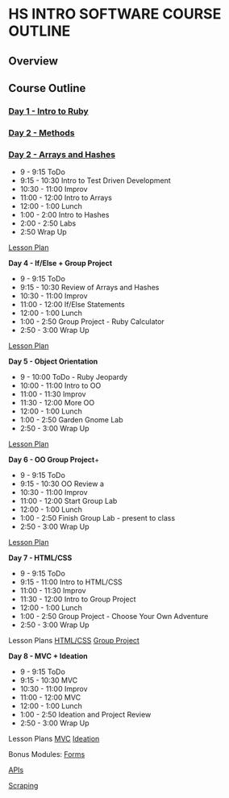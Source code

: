 # HS INTRO SOFTWARE COURSE OUTLINE

## Overview

## Course Outline

### [Day 1 - Intro to Ruby](day-1/README.md)

### [Day 2 - Methods](day-2/README.md)



### [Day 2 - Arrays and Hashes](day-3/README.md)
+ 9 - 9:15 ToDo
+ 9:15 - 10:30 Intro to Test Driven Development
+ 10:30 - 11:00 Improv
+ 11:00 - 12:00 Intro to Arrays
+ 12:00 - 1:00 Lunch
+ 1:00 - 2:00 Intro to Hashes
+ 2:00 - 2:50 Labs
+ 2:50 Wrap Up

[Lesson Plan](https://docs.google.com/a/flatironschool.com/document/d/1aq8P8PI1WwDCW-FSGpKRg9mh16kdHNQpqPM0dBUkIfA/edit)


**Day 4 - If/Else + Group Project**
+ 9 - 9:15 ToDo
+ 9:15 - 10:30 Review of Arrays and Hashes
+ 10:30 - 11:00 Improv
+ 11:00 - 12:00 If/Else Statements
+ 12:00 - 1:00 Lunch
+ 1:00 - 2:50 Group Project - Ruby Calculator
+ 2:50 - 3:00 Wrap Up

[Lesson Plan](https://docs.google.com/a/flatironschool.com/document/d/1Ave3y7NFJWPg4ioFpfxt0a1i4SDKc_KasvDhgtUVKVo/edit)


**Day 5 - Object Orientation**
+ 9 - 10:00 ToDo - Ruby Jeopardy
+ 10:00 - 11:00 Intro to OO
+ 11:00 - 11:30 Improv
+ 11:30 - 12:00 More OO
+ 12:00 - 1:00 Lunch
+ 1:00 - 2:50 Garden Gnome Lab
+ 2:50 - 3:00 Wrap Up

[Lesson Plan](https://docs.google.com/a/flatironschool.com/document/d/1RJ4jahKT-iFfnUMEw1D0Cnud7k0ZF1aTtV7uHyXAklA/edit)


**Day 6 - OO Group Project**+
+ 9 - 9:15 ToDo
+ 9:15 - 10:30 OO Review a
+ 10:30 - 11:00 Improv
+ 11:00 - 12:00 Start Group Lab
+ 12:00 - 1:00 Lunch
+ 1:00 - 2:50 Finish Group Lab - present to class
+ 2:50 - 3:00 Wrap Up

[Lesson Plan](https://docs.google.com/a/flatironschool.com/document/d/1YA0fPctqq2PdkEgV454kVCOKn2FHsyVit9utqNSuz6A/edit)


**Day 7 - HTML/CSS**
+ 9 - 9:15 ToDo
+ 9:15 - 11:00 Intro to HTML/CSS
+ 11:00 - 11:30 Improv
+ 11:30 - 12:00 Intro to Group Project
+ 12:00 - 1:00 Lunch
+ 1:00 - 2:50 Group Project - Choose Your Own Adventure
+ 2:50 - 3:00 Wrap Up

Lesson Plans
[HTML/CSS](https://docs.google.com/a/flatironschool.com/document/d/1S1_IrnxaMq82v8ze3ixxSRuByB3EnKaj6ZvH6OT_IaQ/edit)
[Group Project](https://docs.google.com/a/flatironschool.com/document/d/16INiSdyUbd2zRx_fGZQOX7hs5zR6O12WU9gCr-hpj0g/edit)


**Day 8 - MVC + Ideation**
+ 9 - 9:15 ToDo
+ 9:15 - 10:30 MVC
+ 10:30 - 11:00 Improv
+ 11:00 - 12:00 MVC
+ 12:00 - 1:00 Lunch
+ 1:00 - 2:50 Ideation and Project Review
+ 2:50 - 3:00 Wrap Up

Lesson Plans
[MVC](https://docs.google.com/a/flatironschool.com/document/d/1MUWXzm2O7UQINZqkEBRoVYivPjDbKySYLqNgcEOrDeM/edit)
[Ideation](https://docs.google.com/a/flatironschool.com/document/d/17nLZH_dYm30km0pbiL64-gxJhZrlqO-VF04gTzfN4ok/edit)


Bonus Modules:
[Forms](https://docs.google.com/a/flatironschool.com/document/d/1e0cq958w_gMclGEyPKtNRgyFkEQ5Jsm3F9Y00hcQnDw/edit)

[APIs](https://docs.google.com/a/flatironschool.com/document/d/1jIuyGUuwPU3_zjdhUMMRc40SlDaCT-4PiGgSHYxgTrY/edit)

[Scraping](https://docs.google.com/a/flatironschool.com/document/d/1xrmCRaG1LkxUeFZiuHCpA7fDJIIG4z8Uc0ijiaDLt8A/edit)
